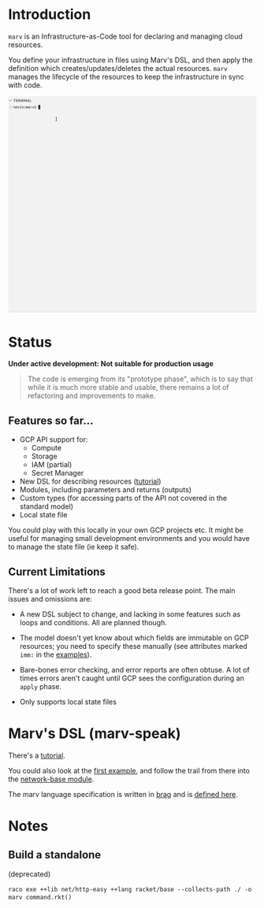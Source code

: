 # Introduction

`marv` is an Infrastructure-as-Code tool for declaring and managing cloud
resources.

You define your infrastructure in files using Marv's DSL, and then apply the
definition which creates/updates/deletes the actual resources. `marv` manages
the lifecycle of the resources to keep the infrastructure in sync with code.

![Demo of Marv CLI](screencap.gif)

# Status

__Under active development: Not suitable for production usage__

>The code is emerging from its "prototype phase", which is to say that while it
is much more stable and usable, there remains a lot of refactoring and
improvements to make.

## Features so far...

- GCP API support for:
  - Compute 
  - Storage
  - IAM (partial)
  - Secret Manager
- New DSL for describing resources ([tutorial](docs/tutorial/01-bucket-example.md))
- Modules, including parameters and returns (outputs)
- Custom types (for accessing parts of the API not covered in the standard model)
- Local state file

You could play with this locally in your own GCP projects etc. It might be
useful for managing small development environments and you would have to manage
the state file (ie keep it safe).

## Current Limitations

There's a lot of work left to reach a good beta release point. The main issues
and omissions are:

- A new DSL subject to change, and lacking in some features such as loops and
conditions. All are planned though.

- The model doesn't yet know about which fields are immutable on GCP resources; you
need to specify these manually (see attributes marked `imm:` in the
[examples](examples/gcp/shared/network-base.mrv)).

- Bare-bones error checking, and error reports are often obtuse. A lot of times
errors aren't caught until GCP sees the configuration during an `apply` phase. 

- Only supports local state files
    
# Marv's DSL (marv-speak)

There's a [tutorial](docs/tutorial/01-bucket-example.md).

You could also look at the [first example](examples/gcp/01-networking.mrv), and
follow the trail from there into the [network-base
module](examples/gcp/shared/network-base.mrv).

The marv language specification is written in
[brag](https://docs.racket-lang.org/brag/index.html) and is [defined
here](alpha/parser.rkt).

# Notes

## Build a standalone
(deprecated)

    raco exe ++lib net/http-easy ++lang racket/base --collects-path ./ -o marv command.rkt()